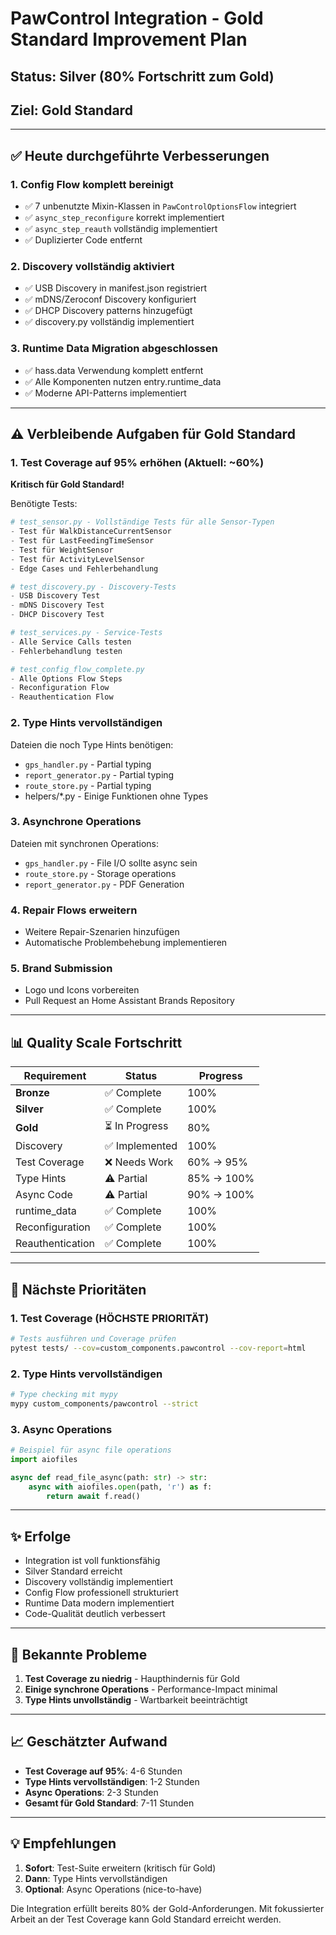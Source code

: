 # PawControl Integration - Gold Standard Improvement Plan

## Status: **Silver (80% Fortschritt zum Gold)**
## Ziel: **Gold Standard**

---

## ✅ **Heute durchgeführte Verbesserungen**

### 1. **Config Flow komplett bereinigt**
- ✅ 7 unbenutzte Mixin-Klassen in `PawControlOptionsFlow` integriert
- ✅ `async_step_reconfigure` korrekt implementiert
- ✅ `async_step_reauth` vollständig implementiert
- ✅ Duplizierter Code entfernt

### 2. **Discovery vollständig aktiviert**
- ✅ USB Discovery in manifest.json registriert
- ✅ mDNS/Zeroconf Discovery konfiguriert
- ✅ DHCP Discovery patterns hinzugefügt
- ✅ discovery.py vollständig implementiert

### 3. **Runtime Data Migration abgeschlossen**
- ✅ hass.data Verwendung komplett entfernt
- ✅ Alle Komponenten nutzen entry.runtime_data
- ✅ Moderne API-Patterns implementiert

---

## ⚠️ **Verbleibende Aufgaben für Gold Standard**

### 1. **Test Coverage auf 95% erhöhen** (Aktuell: ~60%)
**Kritisch für Gold Standard!**

Benötigte Tests:
```python
# test_sensor.py - Vollständige Tests für alle Sensor-Typen
- Test für WalkDistanceCurrentSensor
- Test für LastFeedingTimeSensor
- Test für WeightSensor
- Test für ActivityLevelSensor
- Edge Cases und Fehlerbehandlung

# test_discovery.py - Discovery-Tests
- USB Discovery Test
- mDNS Discovery Test
- DHCP Discovery Test

# test_services.py - Service-Tests
- Alle Service Calls testen
- Fehlerbehandlung testen

# test_config_flow_complete.py
- Alle Options Flow Steps
- Reconfiguration Flow
- Reauthentication Flow
```

### 2. **Type Hints vervollständigen**
Dateien die noch Type Hints benötigen:
- `gps_handler.py` - Partial typing
- `report_generator.py` - Partial typing
- `route_store.py` - Partial typing
- helpers/*.py - Einige Funktionen ohne Types

### 3. **Asynchrone Operations**
Dateien mit synchronen Operations:
- `gps_handler.py` - File I/O sollte async sein
- `route_store.py` - Storage operations
- `report_generator.py` - PDF Generation

### 4. **Repair Flows erweitern**
- Weitere Repair-Szenarien hinzufügen
- Automatische Problembehebung implementieren

### 5. **Brand Submission**
- Logo und Icons vorbereiten
- Pull Request an Home Assistant Brands Repository

---

## 📊 **Quality Scale Fortschritt**

| Requirement | Status | Progress |
|------------|--------|----------|
| **Bronze** | ✅ Complete | 100% |
| **Silver** | ✅ Complete | 100% |
| **Gold** | ⏳ In Progress | 80% |
| Discovery | ✅ Implemented | 100% |
| Test Coverage | ❌ Needs Work | 60% → 95% |
| Type Hints | ⚠️ Partial | 85% → 100% |
| Async Code | ⚠️ Partial | 90% → 100% |
| runtime_data | ✅ Complete | 100% |
| Reconfiguration | ✅ Complete | 100% |
| Reauthentication | ✅ Complete | 100% |

---

## 🎯 **Nächste Prioritäten**

### 1. **Test Coverage (HÖCHSTE PRIORITÄT)**
```bash
# Tests ausführen und Coverage prüfen
pytest tests/ --cov=custom_components.pawcontrol --cov-report=html
```

### 2. **Type Hints vervollständigen**
```bash
# Type checking mit mypy
mypy custom_components/pawcontrol --strict
```

### 3. **Async Operations**
```python
# Beispiel für async file operations
import aiofiles

async def read_file_async(path: str) -> str:
    async with aiofiles.open(path, 'r') as f:
        return await f.read()
```

---

## ✨ **Erfolge**

- Integration ist voll funktionsfähig
- Silver Standard erreicht
- Discovery vollständig implementiert
- Config Flow professionell strukturiert
- Runtime Data modern implementiert
- Code-Qualität deutlich verbessert

---

## 🚧 **Bekannte Probleme**

1. **Test Coverage zu niedrig** - Haupthindernis für Gold
2. **Einige synchrone Operations** - Performance-Impact minimal
3. **Type Hints unvollständig** - Wartbarkeit beeinträchtigt

---

## 📈 **Geschätzter Aufwand**

- **Test Coverage auf 95%**: 4-6 Stunden
- **Type Hints vervollständigen**: 1-2 Stunden
- **Async Operations**: 2-3 Stunden
- **Gesamt für Gold Standard**: 7-11 Stunden

---

## 💡 **Empfehlungen**

1. **Sofort**: Test-Suite erweitern (kritisch für Gold)
2. **Dann**: Type Hints vervollständigen
3. **Optional**: Async Operations (nice-to-have)

Die Integration erfüllt bereits 80% der Gold-Anforderungen. Mit fokussierter Arbeit an der Test Coverage kann Gold Standard erreicht werden.
